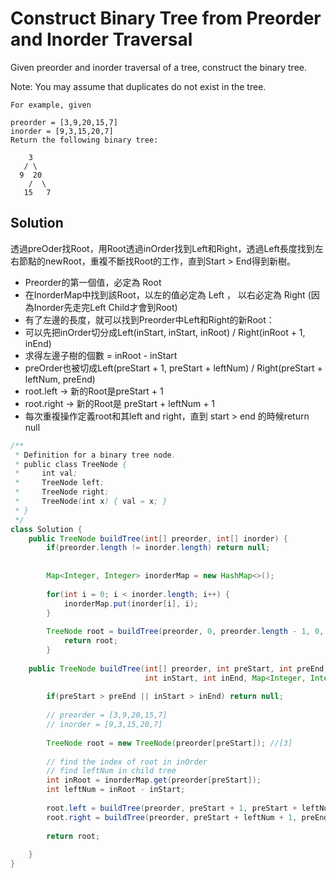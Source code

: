 # Construct Binary Tree from Preorder and Inorder Traversal
Given preorder and inorder traversal of a tree, construct the binary tree.

Note:
You may assume that duplicates do not exist in the tree.
```
For example, given

preorder = [3,9,20,15,7]
inorder = [9,3,15,20,7]
Return the following binary tree:

    3
   / \
  9  20
    /  \
   15   7
```

## Solution
透過preOder找Root，用Root透過inOrder找到Left和Right，透過Left長度找到左右節點的newRoot，重複不斷找Root的工作，直到Start > End得到新樹。

- Preorder的第一個值，必定為 Root
- 在InorderMap中找到該Root，以左的值必定為 Left ， 以右必定為 Right (因為Inorder先走完Left Child才會到Root)
- 有了左邊的長度，就可以找到Preorder中Left和Right的新Root：
- 可以先把inOrder切分成Left(inStart, inStart, inRoot) / Right(inRoot + 1, inEnd)
- 求得左邊子樹的個數 = inRoot - inStart
- preOrder也被切成Left(preStart + 1, preStart + leftNum) / Right(preStart + leftNum, preEnd)
- root.left -> 新的Root是preStart + 1 
- root.right -> 新的Root是 preStart + leftNum + 1
- 每次重複操作定義root和其left and right，直到 start > end 的時候return null

```java
/**
 * Definition for a binary tree node.
 * public class TreeNode {
 *     int val;
 *     TreeNode left;
 *     TreeNode right;
 *     TreeNode(int x) { val = x; }
 * }
 */
class Solution {
    public TreeNode buildTree(int[] preorder, int[] inorder) {
        if(preorder.length != inorder.length) return null;    
    
    
        Map<Integer, Integer> inorderMap = new HashMap<>();
    
        for(int i = 0; i < inorder.length; i++) {
            inorderMap.put(inorder[i], i);
        }
    
        TreeNode root = buildTree(preorder, 0, preorder.length - 1, 0, inorder.length - 1, inorderMap);
            return root;
        }
    
    public TreeNode buildTree(int[] preorder, int preStart, int preEnd, 
                              int inStart, int inEnd, Map<Integer, Integer> inorderMap) {
        
        if(preStart > preEnd || inStart > inEnd) return null;
        
        // preorder = [3,9,20,15,7]
        // inorder = [9,3,15,20,7]
        
        TreeNode root = new TreeNode(preorder[preStart]); //[3]
        
        // find the index of root in inOrder
        // find leftNum in child tree
        int inRoot = inorderMap.get(preorder[preStart]);
        int leftNum = inRoot - inStart;
        
        root.left = buildTree(preorder, preStart + 1, preStart + leftNum, inStart, inRoot - 1, inorderMap); //[9]
        root.right = buildTree(preorder, preStart + leftNum + 1, preEnd, inRoot + 1, inEnd, inorderMap); //[20,15,7]
        
        return root;
        
    }
}
```